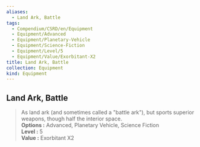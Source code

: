 ```yaml
---
aliases:
  - Land Ark, Battle
tags:
  - Compendium/CSRD/en/Equipment
  - Equipment/Advanced
  - Equipment/Planetary-Vehicle
  - Equipment/Science-Fiction
  - Equipment/Level/5
  - Equipment/Value/Exorbitant-X2
title: Land Ark, Battle
collection: Equipment
kind: Equipment
---
```

## Land Ark, Battle  
  
>As land ark (and sometimes called a "battle ark"), but sports superior weapons, though half the interior space.  
> **Options :** Advanced, Planetary Vehicle, Science Fiction  
> **Level :** 5  
> **Value :** Exorbitant X2